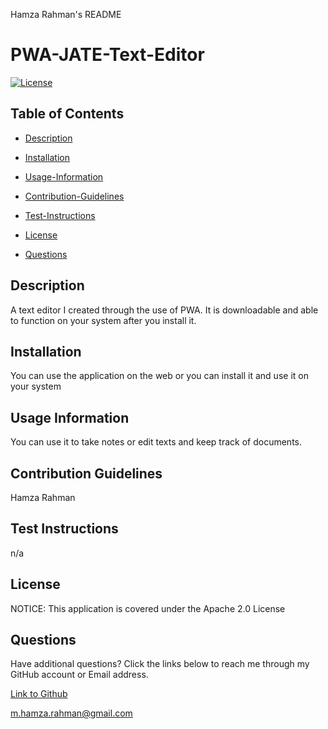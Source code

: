 Hamza Rahman's README

 # PWA-JATE-Text-Editor

[![License](https://img.shields.io/badge/License-Apache_2.0-blue.svg)](https://opensource.org/licenses/Apache-2.0)

## Table of Contents

 * [Description](#description)

 * [Installation](#installation)

 * [Usage-Information](#usage-information)

 * [Contribution-Guidelines](#contribution-guidelines)

 * [Test-Instructions](#test-instructions)

 * [License](#license)

 * [Questions](#questions)

## Description

A text editor I created through the use of PWA. It is downloadable and able to function on your system after you install it.

## Installation

You can use the application on the web or you can install it and use it on your system

## Usage Information

You can use it to take notes or edit texts and keep track of documents.

## Contribution Guidelines

Hamza Rahman

## Test Instructions

n/a

## License

NOTICE: This application is covered under the Apache 2.0 License

## Questions

Have additional questions? Click the links below to reach me through my GitHub account or Email address.

[Link to Github](https://github.com/Hamzar19)

<a href="mailto:m.hamza.rahman@gmail.com">m.hamza.rahman@gmail.com</a>

